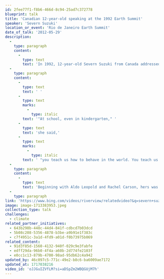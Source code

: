 ```yaml
---
id: 2fee77f1-f8b6-466d-8c94-25ad7c372778
blueprint: talk
title: 'Canadian 12-year-old speaking at the 1992 Earth Summit'
speaker: 'Severn Suzuki'
location_or_event: 'Rio de Janeiro Earth Summit'
date_of_talk: '2012-05-29'
description:
  -
    type: paragraph
    content:
      -
        type: text
        text: 'In 1992, 12-year-old Severn Suzuki from Canada addressed the plenary session of the Earth Summit.'
  -
    type: paragraph
    content:
      -
        type: text
        text: ' '
      -
        type: text
        marks:
          -
            type: italic
        text: '"At school, even in kindergarten," '
      -
        type: text
        text: 'she said,'
      -
        type: text
        marks:
          -
            type: italic
        text: ' "you teach us how to behave in the world. You teach us not to fight with others, to work things out, to respect other, to clean up our mess, not to hurt other creatures, to share  --  not to be greedy. Then why do you go out and do the things you tell us not to do?" '
  -
    type: paragraph
    content:
      -
        type: text
        text: 'Beginning with Aldo Leopold and Rachel Carson, hers was yet another reminder that the work humanity needs to do is less about practical solutions, more about what kind of people we really are.'
  -
    type: paragraph
link: 'https://www.bing.com/videos/riverview/relatedvideo?&q=severn+suzuki+speech+1992&qpvt=severn+suzuki+speech+1992&mid=AAFE8360308B17B2B4D2AAFE8360308B17B2B4D2&&FORM=VRDGAR'
image: image-1713383953.jpeg
collection_type: talk
challenges:
  - climate
related_partner_initiatives:
  - 643b298b-448c-44d4-841f-cdbcd7b03dcd
  - 5b08c208-5356-4878-b3be-a9b91e1f383c
  - c7f4951c-3a1d-4fd9-a01d-f0b73975b069
related_content:
  - 91d3f85d-1560-4132-940f-029c9e3fabfe
  - edff29da-96b0-4f4a-a60b-2d774fe2103f
  - e0cc1c13-879b-4700-98ad-95db62c4a942
updated_by: 46c097c5-771c-49e2-b8c6-ba6009ae7172
updated_at: 1717038216
video_id: 'oJJGuIZVfLM?si=aDSpZm2WBQGUjM7h'
---
```

